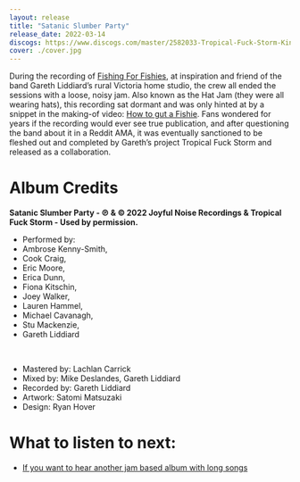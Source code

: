 ```yaml
---
layout: release
title: "Satanic Slumber Party"
release_date: 2022-03-14
discogs: https://www.discogs.com/master/2582033-Tropical-Fuck-Storm-King-Gizzard-The-Lizard-Wizard-Satanic-Slumber-Party
cover: ./cover.jpg
---
```


During the recording of [Fishing For Fishies](../fishing-for-fishies), at inspiration and friend of the band Gareth Liddiard’s rural Victoria home studio, the crew all ended the sessions with a loose, noisy jam. Also known as the Hat Jam (they were all wearing hats), this recording sat dormant and was only hinted at by a snippet in the making-of video: [How to gut a Fishie](https://www.youtube.com/watch?v=CWLhIZpJUAs). Fans wondered for years if the recording would ever see true publication, and after questioning the band about it in a Reddit AMA, it was eventually sanctioned to be fleshed out and completed by Gareth’s project Tropical Fuck Storm and released as a collaboration.

# Album Credits
**Satanic Slumber Party - ℗ & © 2022 Joyful Noise Recordings & Tropical Fuck Storm - Used by permission.**

* Performed by: 
* Ambrose Kenny-Smith, 
* Cook Craig, 
* Eric Moore, 
* Erica Dunn, 
* Fiona Kitschin,  
* Joey Walker, 
* Lauren Hammel, 
* Michael Cavanagh, 
* Stu Mackenzie, 
* Gareth Liddiard  
<br>

* Mastered by: Lachlan Carrick
* Mixed by: Mike Deslandes, Gareth Liddiard
* Recorded by: Gareth Liddiard
* Artwork: Satomi Matsuzaki
* Design: Ryan Hover

# What to listen to next:

* [If you want to hear another jam based album with long songs](../ice-death-planets-lungs-mushrooms-and-lava) 
